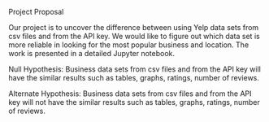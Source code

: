 Project Proposal

Our project is to uncover the difference between using Yelp data sets from csv files and from the API key. We would like to figure out which data set is more reliable in looking for the most popular business and location. The work is presented in a detailed Jupyter notebook. 

Null Hypothesis: Business data sets from csv files and from the API key will have the similar results such as tables, graphs, ratings, number of reviews.

Alternate Hypothesis: Business data sets from csv files and from the API key will not have the similar results such as tables, graphs, ratings, number of reviews.


